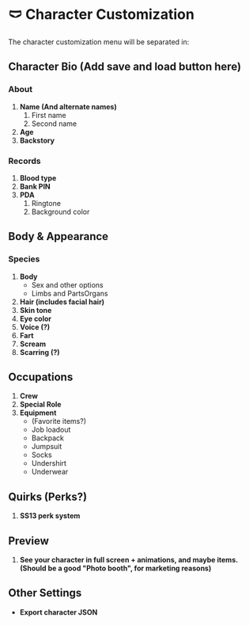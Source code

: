 # 🩲 Character Customization

The character customization menu will be separated in:



## Character Bio (Add save and load button here)

### About

1. **Name (And alternate names)**
   1. First name
   2. Second name
2. **Age**
3. **Backstory**

### **Records**

1. **Blood type**
2. **Bank PIN**
3. **PDA**
   1. Ringtone
   2. Background color

## Body & Appearance

### Species

1. **Body**
   * Sex and other options
   * Limbs and PartsOrgans
2. **Hair (includes facial hair)**
3. **Skin tone**
4. **Eye color**
5. **Voice (?)**
6. **Fart**
7. **Scream**
8. **Scarring (?)**

## Occupations

1. **Crew**
2. **Special Role**
3. **Equipment**
   * (Favorite items?)
   * Job loadout
   * Backpack
   * Jumpsuit
   * Socks
   * Undershirt
   * Underwear

## Quirks (Perks?)

1. **SS13 perk system**

## Preview

1. **See your character in full screen + animations, and maybe items. (Should be a good "Photo booth", for marketing reasons)**

## Other Settings

* **Export character JSON**

